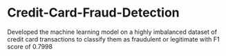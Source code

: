 # Credit-Card-Fraud-Detection

Developed the machine learning model on a highly imbalanced dataset of credit card transactions to classify them as fraudulent or legitimate with F1 score of 0.7998
